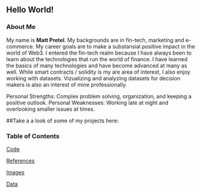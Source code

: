  ## Hello World!

### About Me
My name is **Matt Pretel**. My backgrounds are in fin-tech, marketing and e-commerce. My career goals are to make a substansial positive impact in the world of Web3. I entered the fin-tech realm because I have always been to learn about the technologies that run the world of finance. I have learned the basics of many technologies and have become advanced at many as well. While smart contracts / solidity is my are area of interest, I also enjoy working with datasets. Vizualizing and analyzing datasets for decision makers is also an interest of mine professionally.
 

Personal Strengths: Complex problem solving, organization, and keeping a positive outlook. 
Personal Weaknesses: Working late at night and overlooking smaller issues at times.




##Take a a look of some of my projects here:

### Table of Contents
[Code](https://github.com/mattpretel/Fin-Tech-Class/tree/main/code)

[References](https://github.com/mattpretel/Fin-Tech-Class/tree/main/references)

[Images](https://github.com/mattpretel/Fin-Tech-Class/tree/main/images)

[Data](https://github.com/mattpretel/Fin-Tech-Class/tree/main/data)
